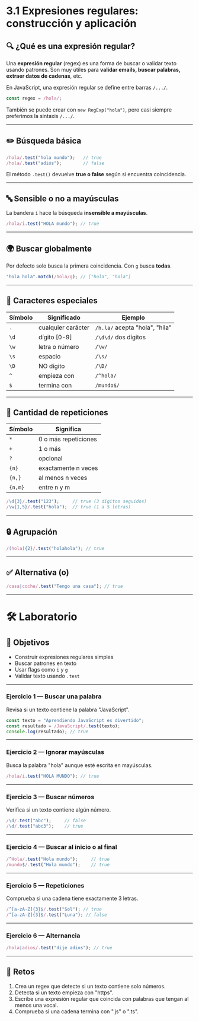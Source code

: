 # 3.1 Expresiones regulares: construcción y aplicación

## 🔍 ¿Qué es una expresión regular?

Una **expresión regular** (regex) es una forma de buscar o validar texto usando patrones. Son muy útiles para **validar emails, buscar palabras, extraer datos de cadenas**, etc.

En JavaScript, una expresión regular se define entre barras `/.../`.

```js
const regex = /hola/;
```

También se puede crear con `new RegExp("hola")`, pero casi siempre preferimos la sintaxis `/.../`.

---

## ✏️ Búsqueda básica

```js
/hola/.test("hola mundo");   // true
/hola/.test("adiós");        // false
```

El método `.test()` devuelve **true o false** según si encuentra coincidencia.

---

## 🔤 Sensible o no a mayúsculas

La bandera `i` hace la búsqueda **insensible a mayúsculas**.

```js
/hola/i.test("HOLA mundo"); // true
```

---

## 🌍 Buscar globalmente

Por defecto solo busca la primera coincidencia. Con `g` busca **todas**.

```js
"hola hola".match(/hola/g); // ["hola", "hola"]
```

---

## 🎯 Caracteres especiales

| Símbolo | Significado        | Ejemplo                        |
| ------- | ------------------ | ------------------------------ |
| `.`     | cualquier carácter | `/h.la/` acepta "hola", "hila" |
| `\d`    | dígito [0-9]       | `/\d\d/` dos dígitos           |
| `\w`    | letra o número     | `/\w/`                         |
| `\s`    | espacio            | `/\s/`                         |
| `\D`    | NO dígito          | `/\D/`                         |
| `^`     | empieza con        | `/^hola/`                      |
| `$`     | termina con        | `/mundo$/`                     |

---

## 🔢 Cantidad de repeticiones

| Símbolo | Significa            |
| ------- | -------------------- |
| `*`     | 0 o más repeticiones |
| `+`     | 1 o más              |
| `?`     | opcional             |
| `{n}`   | exactamente n veces  |
| `{n,}`  | al menos n veces     |
| `{n,m}` | entre n y m          |

```js
/\d{3}/.test("123");     // true (3 dígitos seguidos)
/\w{1,5}/.test("hola");  // true (1 a 5 letras)
```

---

## 🔒 Agrupación

```js
/(hola){2}/.test("holahola"); // true
```

---

## ✅ Alternativa (o)

```js
/casa|coche/.test("Tengo una casa"); // true
```

---

# 🛠 Laboratorio

## 🎯 Objetivos

* Construir expresiones regulares simples
* Buscar patrones en texto
* Usar flags como `i` y `g`
* Validar texto usando `.test`

---

### Ejercicio 1 — Buscar una palabra

Revisa si un texto contiene la palabra "JavaScript".

```js
const texto = "Aprendiendo JavaScript es divertido";
const resultado = /JavaScript/.test(texto);
console.log(resultado); // true
```

---

### Ejercicio 2 — Ignorar mayúsculas

Busca la palabra "hola" aunque esté escrita en mayúsculas.

```js
/hola/i.test("HOLA MUNDO"); // true
```

---

### Ejercicio 3 — Buscar números

Verifica si un texto contiene algún número.

```js
/\d/.test("abc");     // false
/\d/.test("abc3");    // true
```

---

### Ejercicio 4 — Buscar al inicio o al final

```js
/^Hola/.test("Hola mundo");     // true
/mundo$/.test("Hola mundo");    // true
```

---

### Ejercicio 5 — Repeticiones

Comprueba si una cadena tiene exactamente 3 letras.

```js
/^[a-zA-Z]{3}$/.test("Sol"); // true
/^[a-zA-Z]{3}$/.test("Luna"); // false
```

---

### Ejercicio 6 — Alternancia

```js
/hola|adios/.test("dije adios"); // true
```

---

## 🚀 Retos

1. Crea un regex que detecte si un texto contiene solo números.
2. Detecta si un texto empieza con "https".
3. Escribe una expresión regular que coincida con palabras que tengan al menos una vocal.
4. Comprueba si una cadena termina con ".js" o ".ts".
